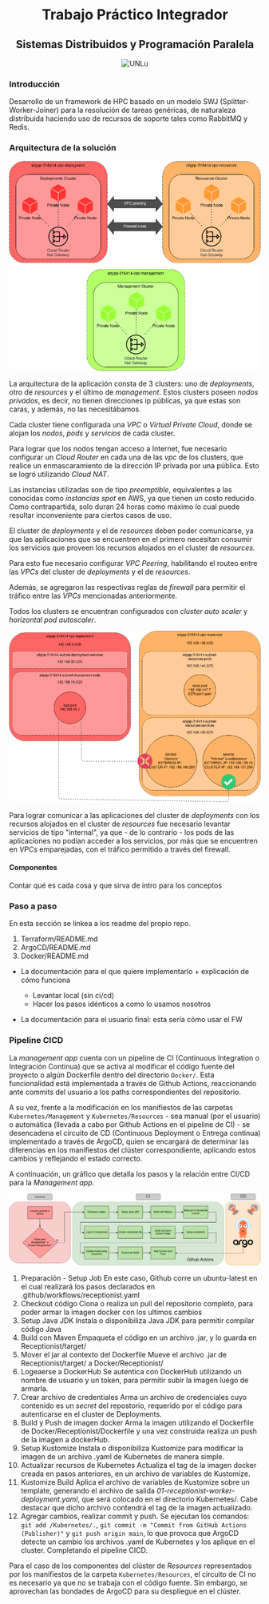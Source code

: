<h1 align="center">Trabajo Práctico Integrador </h1>
<h2 align="center">Sistemas Distribuidos y Programación Paralela</h2>

<p align="center">
<img src="https://www.universidades.com.ar/logos/original/logo-universidad-nacional-de-lujan.png" alt="UNLu">
</p>

### Introducción


Desarrollo de un framework de HPC basado en un modelo SWJ (Splitter-Worker-Joiner) para la resolución de tareas genéricas,
de naturaleza distribuida haciendo uso de recursos de soporte tales como RabbitMQ y Redis.  

### Arquitectura de la solución
![GraficoArquitectura](Imagenes/ideas-final-sdypp-Arquitectura.png)

La arquitectura de la aplicación consta de 3 clusters: uno de *deployments*, otro de *resources* y el último de *management*. Estos clusters poseen *nodos privados*, es decir, no tienen direcciones ip públicas, ya que estas son caras, y además, no las necesitábamos. 

Cada cluster tiene configurada una *VPC* o *Virtual Private Cloud*, donde se alojan los *nodos*, *pods* y *servicios* de cada cluster.

Para lograr que los nodos tengan acceso a Internet, fue necesario configurar un *Cloud Router* en cada una de las *vpc* de los clusters, que realice un enmascaramiento de la dirección IP privada por una pública. Esto se logró utilizando *Cloud NAT*.

Las instancias utilizadas son de tipo *preemptible*, equivalentes a las conocidas como *instancias spot* en AWS, ya que tienen un costo reducido. Como contrapartida, solo duran 24 horas como máximo lo cual puede resultar inconveniente para ciertos casos de uso.

El cluster de *deployments* y el de *resources* deben poder comunicarse, ya que las aplicaciones que se encuentren en el primero necesitan consumir los servicios que proveen los recursos alojados en el cluster de *resources*.

Para esto fue necesario configurar *VPC Peering*, habilitando el routeo entre las *VPCs* del cluster de *deployments* y el de *resources*.

Además, se agregaron las respectivas reglas de *firewall* para permitir el tráfico entre las *VPCs* mencionadas anteriormente.

Todos los clusters se encuentran configurados con *cluster auto scaler* y *horizontal pod autoscaler*.

![GraficoComunicacion](Imagenes/ideas-final-sdypp-ServiciosInternos.png)

Para lograr comunicar a las aplicaciones del cluster de *deployments* con los recursos alojados en el cluster de *resources* fue necesario levantar servicios de tipo "internal", ya que - de lo contrario - los pods de las aplicaciones no podían acceder a los servicios, por más que se encuentren en *VPCs* emparejadas, con el tráfico permitido a través del firewall.

#### Componentes 

Contar qué es cada cosa y que sirva de intro para los conceptos


### Paso a paso

En esta sección se linkea a los readme del propio repo. 

1. Terraform/README.md
2. ArgoCD/README.md
3. Docker/README.md 

- La documentación para el que quiere implementarlo + explicación de cómo funciona 
    - Levantar local (sin ci/cd)
    - Hacer los pasos idénticos a como lo usamos nosotros


- La documentación para el usuario final: esta sería cómo usar el FW

### Pipeline CICD

La *management app* cuenta con un pipeline de CI (Continuous Integration o Integración Continua) que se activa al modificar el código fuente del proyecto o algún Dockerfile dentro del directorio `Docker/`. Esta funcionalidad está implementada a través de Github Actions, reaccionando ante commits del usuario a los paths correspondientes del repositorio.

A su vez, frente a la modificación en los manifiestos de las carpetas `Kubernetes/Management` y `Kubernetes/Resources` - sea manual (por el usuario) o automática (llevada a cabo por Github Actions en el pipeline de CI) - se desencadena el circuito de CD (Continuous Deployment o Entrega continua) implementado a través de ArgoCD, quien se encargará de determinar las diferencias en los manifiestos del clúster correspondiente, aplicando estos cambios y reflejando el estado correcto. 

A continuación, un gráfico que detalla los pasos y la relación entre CI/CD para la *Management app*.

![GraficoCICD](Imagenes/ideas-final-sdypp-Github-Actions.png)


1. Preparación - Setup Job
En este caso, Github corre un ubuntu-latest en el cual realizará los pasos declarados en .github/workflows/receptionist.yaml
2. Checkout código
Clona o realiza un pull del repositorio completo, para poder armar la imagen docker con los ultimos cambios
3. Setup Java JDK
Instala o disponibiliza Java JDK para permitir compilar código Java
4. Build con Maven
Empaqueta el código en un archivo .jar, y lo guarda en Receptionist/target/
5. Mover el jar al contexto del Dockerfile
Mueve el archivo .jar de Receptionist/target/ a Docker/Receptionist/
6. Logeaerse a DockerHub
Se autentica con DockerHub utilizando un nombre de usuario y un token, para permitir subir la imagen luego de armarla.
7. Crear archivo de credentiales
Arma un archivo de credenciales cuyo contenido es un *secret* del repostorio, requerido por el código para autenticarse en el cluster de Deployments.
8. Build y Push de imagen docker
Arma la imagen utilizando el Dockerfile de Docker/Receptionist/Dockerfile y una vez construida realiza un push de la imagen a dockerHub.
9. Setup Kustomize
Instala o disponibiliza Kustomize para modificar la imagen de un archivo .yaml de Kubernetes de manera simple.
10. Actualizar recursos de Kubernetes
Actualiza el tag de la imagen docker creada en pasos anteriores, en un archivo de variables de Kustomize.
11. Kustomize Build
Aplica el archivo de variables de Kustomize sobre un template, generando el archivo de salida *01-receptionist-worker-deployment.yaml*, que será colocado en el directorio Kubernetes/. Cabe destacar que dicho archivo contendrá el tag de la imagen actualizado.
12. Agregar cambios, realizar commit y push.
Se ejecutan los comandos: `git add /Kubernetes/.`, `git commit -m "Commit from GitHub Actions (Publisher)"` y `git push origin main`, lo que provoca que ArgoCD detecte un cambio los archivos .yaml de Kubernetes y los aplique en el cluster. Completando el pipeline CICD.

Para el caso de los componentes del clúster de *Resources* representados por los manifiestos de la carpeta `Kubernetes/Resources`, el circuito de CI no es necesario ya que no se trabaja con el código fuente. Sin embargo, se aprovechan las bondades de ArgoCD para su despliegue en el clúster.


